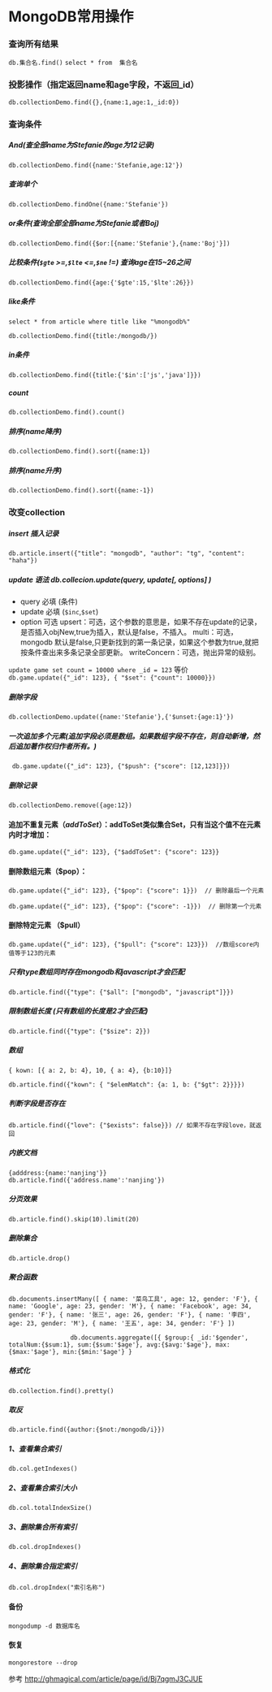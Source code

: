 # MongoDB常用操作

### 查询所有结果
`db.集合名.find()`
`select * from  集合名`

### 投影操作（指定返回name和age字段，不返回_id）
`db.collectionDemo.find({},{name:1,age:1,_id:0})`

### 查询条件
##### And(查全部name为Stefanie的age为12记录)
`db.collectionDemo.find({name:'Stefanie,age:12'})`
##### 查询单个
`db.collectionDemo.findOne({name:'Stefanie'})`
##### or条件(查询全部全部name为Stefanie或者Boj)
`db.collectionDemo.find({$or:[{name:'Stefanie'},{name:'Boj'}])`

##### 比较条件(`$gte` >=,`$lte` <=,`$ne` !=) 查询age在15~26之间
`db.collectionDemo.find({age:{'$gte':15,'$lte':26}})`

##### like条件 
`select * from article where title like "%mongodb%"`  

`db.collectionDemo.find({title:/mongodb/})`

##### in条件 
`db.collectionDemo.find({title:{'$in':['js','java']}})`
##### count
`db.collectionDemo.find().count()`
##### 排序(name降序)
`db.collectionDemo.find().sort({name:1})`
##### 排序(name升序)
`db.collectionDemo.find().sort({name:-1})`

### 改变collection
##### insert 插入记录
`db.article.insert({"title": "mongodb", "author": "tg", "content": "haha"})`

##### update 语法 db.collecion.update(query, update[, options] ) 

+ query 必填 (条件)
+ update 必填 (`$inc`,`$set`)
+ option 可选
upsert：可选，这个参数的意思是，如果不存在update的记录，是否插入objNew,true为插入，默认是false，不插入。
multi：可选，mongodb 默认是false,只更新找到的第一条记录，如果这个参数为true,就把按条件查出来多条记录全部更新。
writeConcern：可选，抛出异常的级别。

`update game set count = 10000 where _id = 123`
等价
`db.game.update({"_id": 123}, { "$set": {"count": 10000}})`

##### 删除字段 
`db.collectionDemo.update({name:'Stefanie'},{'$unset:{age:1}'})`

##### 一次追加多个元素(追加字段必须是数组。如果数组字段不存在，则自动新增，然后追加著作权归作者所有。)
`  db.game.update({"_id": 123}, {"$push": {"score": [12,123]}}) `
##### 删除记录
`db.collectionDemo.remove({age:12})`

#### 追加不重复元素（$addToSet）：$addToSet类似集合Set，只有当这个值不在元素内时才增加：
`db.game.update({"_id": 123}, {"$addToSet": {"score": 123}}
`
#### 删除数组元素（$pop）：
`db.game.update({"_id": 123}, {"$pop": {"score": 1}})  // 删除最后一个元素`


`db.game.update({"_id": 123}, {"$pop": {"score": -1}})  // 删除第一个元素`

#### 删除特定元素 （$pull）
`db.game.update({"_id": 123}, {"$pull": {"score": 123}})  //数组score内值等于123的元素`


##### 只有type数组同时存在mongodb和javascript才会匹配
`db.article.find({"type": {"$all": ["mongodb", "javascript"]}})`

##### 限制数组长度  (只有数组的长度是2才会匹配)
`db.article.find({"type": {"$size": 2}})`

##### 数组
`{
 kown: [{ a: 2, b: 4}, 10, { a: 4}, {b:10}]}`

`db.article.find({"kown": { "$elemMatch": {a: 1, b: {"$gt": 2}}}})`


##### 判断字段是否存在
`db.article.find({"love": {"$exists": false}}) // 如果不存在字段love，就返回`


##### 内嵌文档
`{adddress:{name:'nanjing'}}`
`db.article.find({'address.name':'nanjing'})`


##### 分页效果
`db.article.find().skip(10).limit(20)`


##### 删除集合
`db.article.drop()`


##### 聚合函数
`db.documents.insertMany([
            { name: '菜鸟工具', age: 12, gender: 'F'},
            { name: 'Google', age: 23, gender: 'M'},
            { name: 'Facebook', age: 34, gender: 'F'},
            { name: '张三', age: 26, gender: 'F'},
            { name: '李四', age: 23, gender: 'M'},
            { name: '王五', age: 34, gender: 'F'}
])`

   `                
            db.documents.aggregate([{
                    $group:{
                        _id:'$gender',
                        totalNum:{$sum:1},
                         sum:{$sum:'$age'},
                         avg:{$avg:'$age'},
                         max:{$max:'$age'},
                         min:{$min:'$age'}
                        }`

##### 格式化
`db.collection.find().pretty()`

##### 取反

`db.article.find({author:{$not:/mongodb/i}})`


##### 1、查看集合索引

`db.col.getIndexes()`
##### 2、查看集合索引大小

`db.col.totalIndexSize()`
##### 3、删除集合所有索引

`db.col.dropIndexes()`
##### 4、删除集合指定索引

`db.col.dropIndex("索引名称")`


#### 备份
`mongodump -d 数据库名`


#### 恢复
`mongorestore --drop`

参考 http://ghmagical.com/article/page/id/Bj7qgmJ3CJUE
